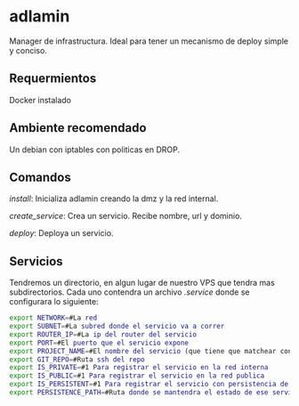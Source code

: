 # adlamin
Manager de infrastructura. Ideal para tener un mecanismo de deploy simple y conciso.

## Requermientos

Docker instalado

## Ambiente recomendado

Un debian con iptables con politicas en DROP.

## Comandos

*install*: Inicializa adlamin creando la dmz y la red internal.

*create_service*: Crea un servicio. Recibe nombre, url y dominio.

*deploy*: Deploya un servicio.

## Servicios

Tendremos un directorio, en algun lugar de nuestro VPS que tendra mas subdirectorios. Cada uno contendra un archivo *.service* donde se configurara lo siguiente:

```bash
export NETWORK=#La red
export SUBNET=#La subred donde el servicio va a correr
export ROUTER_IP=#La ip del router del servicio
export PORT=#El puerto que el servicio expone
export PROJECT_NAME=#El nombre del servicio (que tiene que matchear con el nombre del repo)
export GIT_REPO=#Ruta ssh del repo
export IS_PRIVATE=#1 Para registrar el servicio en la red interna
export IS_PUBLIC=#1 Para registrar el servicio en la red publica
export IS_PERSISTENT=#1 Para registrar el servicio con persistencia de datos
export PERSISTENCE_PATH=#Ruta donde se mantendra el estado de ese servicio. Requiere un 1 en IS_PERSISTENT
```
